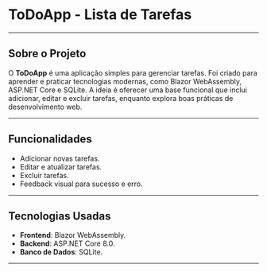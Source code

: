 # ToDoApp - Lista de Tarefas

---

## Sobre o Projeto

O **ToDoApp** é uma aplicação simples para gerenciar tarefas. Foi criado para aprender e praticar tecnologias modernas, como Blazor WebAssembly, ASP.NET Core e SQLite. A ideia é oferecer uma base funcional que inclui adicionar, editar e excluir tarefas, enquanto explora boas práticas de desenvolvimento web.

---

## Funcionalidades

- Adicionar novas tarefas.
- Editar e atualizar tarefas.
- Excluir tarefas.
- Feedback visual para sucesso e erro.

---

## Tecnologias Usadas

- **Frontend**: Blazor WebAssembly.
- **Backend**: ASP.NET Core 8.0.
- **Banco de Dados**: SQLite.

---



